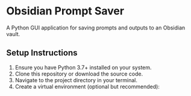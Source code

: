 # Obsidian Prompt Saver

A Python GUI application for saving prompts and outputs to an Obsidian vault.

## Setup Instructions

1. Ensure you have Python 3.7+ installed on your system.
2. Clone this repository or download the source code.
3. Navigate to the project directory in your terminal.
4. Create a virtual environment (optional but recommended):